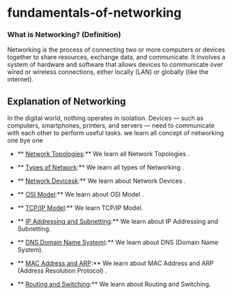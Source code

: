 # fundamentals-of-networking

### What is Networking? (Definition)
Networking is the process of connecting two or more computers or devices together to share resources, exchange data, and communicate. It involves a system of hardware and software that allows devices to communicate over wired or wireless connections, either locally (LAN) or globally (like the internet).

## Explanation of Networking
In the digital world, nothing operates in isolation. Devices — such as computers, smartphones, printers, and servers — need to communicate with each other to perform useful tasks.
we learn all concept of networking one bye one 

- ** [Network Topologies](https://github.com/sherazi1214/Network-Topologies/blob/main/README.md):** We learn all Network Topologies .
- ** [Types of Network](https://github.com/sherazi1214/Types-of-Network/blob/main/README.md):** We learn all types of  Networking  .
- ** [Network Devicesk](https://github.com/sherazi1214/Network-Devices/blob/main/README.md):** We learn about Network Devices  .
- ** [OSI Model](https://github.com/sherazi1214/OSI-Model/blob/main/README.md):** We learn about OSI Model  .
- ** [TCP/IP Model](https://github.com/sherazi1214/TCP-IP-Model/blob/main/README.md):** We learn TCP/IP Model.
- ** [IP Addressing and Subnetting](https://github.com/sherazi1214/IP-Addressing-and-Subnetting/blob/main/README.md):** We learn about IP Addressing and Subnetting.
-  ** [DNS Domain Name System)](https://github.com/sherazi1214/DNS-Domain-Name-System-/blob/main/README.md):** We learn about DNS (Domain Name System).
- ** [MAC Address and ARP](https://github.com/sherazi1214/MAC-Address-and-ARP-Address-Resolution-Protocol-/blob/main/README.md):** We learn about MAC Address and ARP (Address Resolution Protocol)  .

- ** [Routing and Switching](https://github.com/sherazi1214/TCP-IP-Model/blob/main/README.md):** We learn about Routing and Switching.
